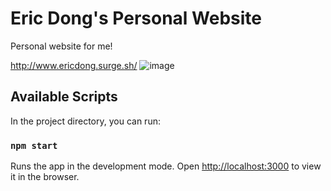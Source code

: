 # Eric Dong's Personal Website

Personal website for me!

http://www.ericdong.surge.sh/
![image](https://user-images.githubusercontent.com/59536503/209932432-83f1d69e-bf17-482c-97fb-25845e928518.png)

## Available Scripts

In the project directory, you can run:

### `npm start`

Runs the app in the development mode.
Open [http://localhost:3000](http://localhost:3000) to view it in the browser.
